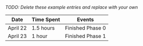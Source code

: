 *TODO: Delete these example entries and replace with your own*

| Date        | Time Spent | Events
|-------------|------------|--------------------
|April 22     |1.5 hours   |Finished Phase 0
|April 23     |1 hour      |Finished Phase 1
